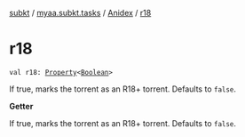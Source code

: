 [subkt](../../index.md) / [myaa.subkt.tasks](../index.md) / [Anidex](index.md) / [r18](./r18.md)

# r18

`val r18: `[`Property`](https://docs.gradle.org/current/javadoc/org/gradle/api/provider/Property.html)`<`[`Boolean`](https://kotlinlang.org/api/latest/jvm/stdlib/kotlin/-boolean/index.html)`>`

If true, marks the torrent as an R18+ torrent.
Defaults to `false`.

**Getter**

If true, marks the torrent as an R18+ torrent.
Defaults to `false`.

